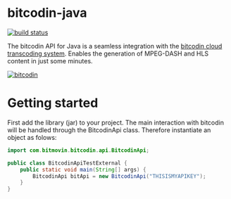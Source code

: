 # bitcodin-java
[![build status](https://travis-ci.org/bitmovin/bitcodin-java.svg)](https://travis-ci.org/bitmovin/bitcodin-java)

The bitcodin API for Java is a seamless integration with the [bitcodin cloud transcoding system](http://www.bitcodin.com). Enables the generation of MPEG-DASH and HLS content in just some minutes.

[![bitcodin](http://www.bitmovin.net/wp-content/uploads/2015/03/General-Try-Now-1024x538.jpg)](http://www.bitcodin.com)

# Getting started

First add the library (jar) to your project. The main interaction with bitcodin will be handled through the BitcodinApi class. Therefore instantiate an object as folows:
```java
import com.bitmovin.bitcodin.api.BitcodinApi;

public class BitcodinApiTestExternal {
    public static void main(String[] args) {
        BitcodinApi bitApi = new BitcodinApi("THISISMYAPIKEY");
    }
}
```

